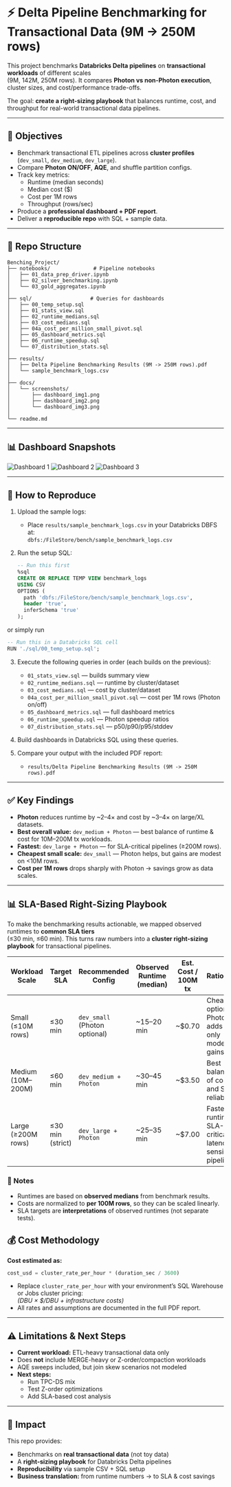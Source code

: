 # ⚡ Delta Pipeline Benchmarking for Transactional Data (9M → 250M rows)

This project benchmarks **Databricks Delta pipelines** on **transactional workloads** of different scales  
(9M, 142M, 250M rows). It compares **Photon vs non-Photon execution**, cluster sizes, and cost/performance trade-offs.

The goal: **create a right-sizing playbook** that balances runtime, cost, and throughput for real-world transactional data pipelines.

---

## 📌 Objectives
- Benchmark transactional ETL pipelines across **cluster profiles** (`dev_small`, `dev_medium`, `dev_large`).  
- Compare **Photon ON/OFF**, **AQE**, and shuffle partition configs.  
- Track key metrics:  
  - Runtime (median seconds)  
  - Median cost ($)  
  - Cost per 1M rows  
  - Throughput (rows/sec)  
- Produce a **professional dashboard + PDF report**.  
- Deliver a **reproducible repo** with SQL + sample data.

---

## 📂 Repo Structure

```text
Benching_Project/
├── notebooks/              # Pipeline notebooks
│   ├── 01_data_prep_driver.ipynb
│   ├── 02_silver_benchmarking.ipynb
│   └── 03_gold_aggregates.ipynb
│
├── sql/                   # Queries for dashboards
│   ├── 00_temp_setup.sql
│   ├── 01_stats_view.sql
│   ├── 02_runtime_medians.sql
│   ├── 03_cost_medians.sql
│   ├── 04a_cost_per_million_small_pivot.sql
│   ├── 05_dashboard_metrics.sql
│   ├── 06_runtime_speedup.sql
│   └── 07_distribution_stats.sql
│
├── results/
│   ├── Delta Pipeline Benchmarking Results (9M -> 250M rows).pdf
│   └── sample_benchmark_logs.csv
│
├── docs/
│   └── screenshots/
│       ├── dashboard_img1.png
│       ├── dashboard_img2.png
│       └── dashboard_img3.png
│
└── readme.md
```


---

## 📊 Dashboard Snapshots

![Dashboard 1](docs/screenshots/dashboard_img1.png)
![Dashboard 2](docs/screenshots/dashboard_img2.png)
![Dashboard 3](docs/screenshots/dashboard_img3.png)

---

## 🔄 How to Reproduce
1. Upload the sample logs:
   - Place `results/sample_benchmark_logs.csv` in your Databricks DBFS at:  
     `dbfs:/FileStore/bench/sample_benchmark_logs.csv`

2. Run the setup SQL:
   ```sql
   -- Run this first
   %sql
   CREATE OR REPLACE TEMP VIEW benchmark_logs
   USING CSV
   OPTIONS (
     path 'dbfs:/FileStore/bench/sample_benchmark_logs.csv',
     header 'true',
     inferSchema 'true'
   );
  or simply run
   ```sql
   -- Run this in a Databricks SQL cell
   RUN './sql/00_temp_setup.sql';
   ```

3. Execute the following queries in order (each builds on the previous):
   - `01_stats_view.sql` — builds summary view
   - `02_runtime_medians.sql` — runtime by cluster/dataset
   - `03_cost_medians.sql` — cost by cluster/dataset
   - `04a_cost_per_million_small_pivot.sql` — cost per 1M rows (Photon on/off)
   - `05_dashboard_metrics.sql` — full dashboard metrics
   - `06_runtime_speedup.sql` — Photon speedup ratios
   - `07_distribution_stats.sql` — p50/p90/p95/stddev

4. Build dashboards in Databricks SQL using these queries.
5. Compare your output with the included PDF report:
   - `results/Delta Pipeline Benchmarking Results (9M -> 250M rows).pdf`

---

## ✅ Key Findings

- **Photon** reduces runtime by ~2–4× and cost by ~3–4× on large/XL datasets.
- **Best overall value:** `dev_medium + Photon` — best balance of runtime & cost for 10M–200M tx workloads.
- **Fastest:** `dev_large + Photon` — for SLA-critical pipelines (≥200M rows).
- **Cheapest small scale:** `dev_small` — Photon helps, but gains are modest on <10M rows.
- **Cost per 1M rows** drops sharply with Photon → savings grow as data scales.

---
## 📊 SLA-Based Right-Sizing Playbook

To make the benchmarking results actionable, we mapped observed runtimes to **common SLA tiers**  
(≤30 min, ≤60 min). This turns raw numbers into a **cluster right-sizing playbook** for transactional pipelines.

| Workload Scale      | Target SLA          | Recommended Config    | Observed Runtime (median) | Est. Cost / 100M tx | Rationale |
|---------------------|--------------------|-----------------------|---------------------------|---------------------|-----------|
| Small (≤10M rows)   | ≤30 min            | `dev_small` (Photon optional) | ~15–20 min | ~$0.70 | Cheapest option, Photon adds only modest gains |
| Medium (10M–200M)   | ≤60 min            | `dev_medium + Photon` | ~30–45 min | ~$3.50 | Best balance of cost and SLA reliability |
| Large (≥200M rows)  | ≤30 min (strict)   | `dev_large + Photon`  | ~25–35 min | ~$7.00 | Fastest runtimes, SLA-critical or latency-sensitive pipelines |

### 🔎 Notes
- Runtimes are based on **observed medians** from benchmark results.  
- Costs are normalized to **per 100M rows**, so they can be scaled linearly.  
- SLA targets are **interpretations** of observed runtimes (not separate tests).  

## 💰 Cost Methodology
**Cost estimated as:**

```python
cost_usd = cluster_rate_per_hour * (duration_sec / 3600)
```

- Replace `cluster_rate_per_hour` with your environment’s SQL Warehouse or Jobs cluster pricing:  
  *(DBU × $/DBU + infrastructure costs)*
- All rates and assumptions are documented in the full PDF report.


---

## ⚠️ Limitations & Next Steps

- **Current workload:** ETL-heavy transactional data only
- Does **not** include MERGE-heavy or Z-order/compaction workloads
- AQE sweeps included, but join skew scenarios not modeled
- **Next steps:**
  - Run TPC-DS mix
  - Test Z-order optimizations
  - Add SLA-based cost analysis

---

## 🎯 Impact

This repo provides:
- Benchmarks on **real transactional data** (not toy data)
- A **right-sizing playbook** for Databricks Delta pipelines
- **Reproducibility** via sample CSV + SQL setup
- **Business translation:** from runtime numbers → to SLA & cost savings
